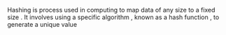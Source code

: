 Hashing is process used in computing to map data of any size to a  fixed size  . It involves using a  specific algorithm , known as a hash function ,  to generate a unique value 
